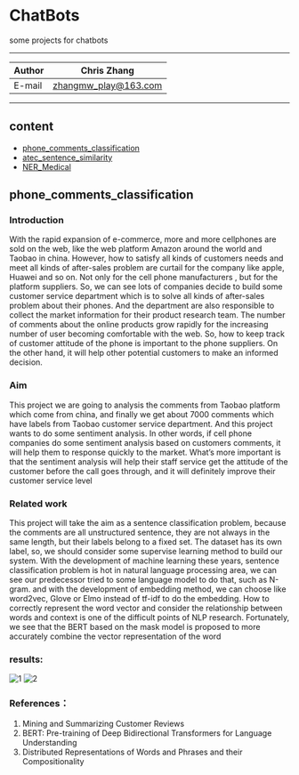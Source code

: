ChatBots
===========================
some projects for chatbots 

****
	
|Author|Chris Zhang|
|---|---
|E-mail|zhangmw_play@163.com


****
## content
* [phone_comments_classification](#phone_comments_classification)
* [atec_sentence_similarity](#atec_sentence_similarity)
* [NER_Medical](#NER_Medical)

phone_comments_classification
-----------
### Introduction
With the rapid expansion of e-commerce, more and more cellphones are sold on the web, like the web platform Amazon around the world and Taobao in china. However, how to satisfy all kinds of customers needs and meet all kinds of after-sales problem are curtail for the company like apple, Huawei and so on. Not only for the cell phone manufacturers , but for the platform suppliers. So, we can see lots of companies decide to build some customer service department which is to solve all kinds of after-sales problem about their phones. And the department are also responsible to collect the market information for their product research team. 
The number of comments about the online products grow rapidly for the increasing number of user becoming comfortable with the web. So, how to keep track of customer attitude of the phone is important to the phone suppliers. On the other hand, it will help other potential customers to make an informed decision.
### Aim
This project we are going to analysis the comments from Taobao platform which come from china, and finally we get about 7000 comments which have labels from Taobao customer service department. And this project wants to do some sentiment analysis.
In other words, if cell phone companies do some sentiment analysis based on customers comments, it will help them to response quickly to the market. What’s more important is that the sentiment analysis will help their staff service get the attitude of the customer before the call goes through, and it will definitely improve their customer service level
### Related work
This project will take the aim as a sentence classification problem, because the comments are all unstructured sentence, they are not always in the same length, but their labels belong to a fixed set. The dataset has its own label, so, we should consider some supervise learning method to build our system.
With the development of machine learning these years, sentence classification problem is hot in natural language processing area, we can see our predecessor tried to some language model to do that, such as N-gram. and with the development of embedding method, we can choose like word2vec, Glove or Elmo instead of tf-idf to do the embedding. 
How to correctly represent the word vector and consider the relationship between words and context is one of the difficult points of NLP research. Fortunately, we see that the BERT based on the mask model is proposed to more accurately combine the vector representation of the word
### results:
![1](https://raw.github.com/Chriszhangmw/ChatBots/master/phone_comments_classification/loss.png)
![2](https://raw.github.com/Chriszhangmw/ChatBots/master/phone_comments_classification/myplot22.png)
### References：
1.	Mining and Summarizing Customer Reviews
2.	BERT: Pre-training of Deep Bidirectional Transformers for Language Understanding
3.	Distributed Representations of Words and Phrases and their Compositionality

